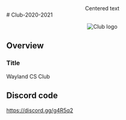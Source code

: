 <center>Centered text</center># Club-2020-2021
<p align="center">
<img src = "https://github.com/Wayland-CS-Club/club-2020-2021/blob/main/Final%20logo.png" alt="Club logo">
</p>

## Overview
### Title 
Wayland CS Club


## Discord code
https://discord.gg/g4R5q2
